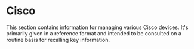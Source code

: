 # Cisco

This section contains information for managing various Cisco devices. It's
primarily given in a reference format and intended to be consulted on a routine
basis for recalling key information.
